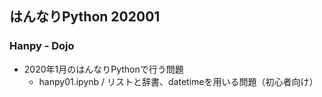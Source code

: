 ## はんなりPython 202001
### Hanpy - Dojo 
- 2020年1月のはんなりPythonで行う問題
    - hanpy01.ipynb / リストと辞書、datetimeを用いる問題（初心者向け）
